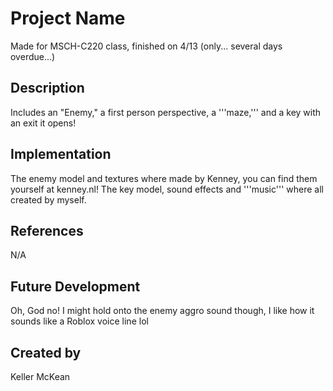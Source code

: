 # Project Name
Made for MSCH-C220 class, finished on 4/13 (only... several days overdue...)

## Description
Includes an "Enemy," a first person perspective, a '''maze,''' and a key with an exit it opens!

## Implementation
The enemy model and textures where made by Kenney, you can find them yourself at kenney.nl!
The key model, sound effects and '''music''' where all created by myself.

## References
N/A

## Future Development
Oh, God no! I might hold onto the enemy aggro sound though, I like how it sounds like a Roblox voice line lol 

## Created by
Keller McKean

